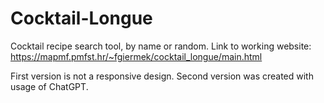 # Cocktail-Longue
Cocktail recipe search tool, by name or random. Link to working website: https://mapmf.pmfst.hr/~fgiermek/cocktail_longue/main.html

First version is not a responsive design.
Second version was created with usage of ChatGPT.
